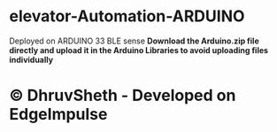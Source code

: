 # elevator-Automation-ARDUINO
Deployed on ARDUINO 33 BLE sense
**Download the Arduino.zip file directly and upload it in the Arduino Libraries to avoid uploading files individually**

# © DhruvSheth - Developed on EdgeImpulse

